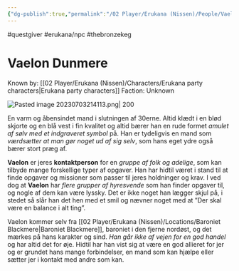 ```yaml
---
{"dg-publish":true,"permalink":"/02 Player/Erukana (Nissen)/People/Vaelon Dunmere/"}
---
```


#questgiver #erukana/npc #thebronzekeg

# Vaelon Dunmere

Known by: [[02 Player/Erukana (Nissen)/Characters/Erukana party characters\|Erukana party characters]]
Faction: Unknown

![Pasted image 20230703214113.png| 200](/img/user/10%20Attachments/Pasted%20image%2020230703214113.png)

En varm og åbensindet mand i slutningen af 30erne. Altid klædt i en blød skjorte og en blå vest i fin kvalitet og altid bærer han en rude formet *amulet af sølv med et indgraveret symbol* på. Han er tydeligvis en mand som *værdsætter at man gør noget ud af sig selv*, som hans eget ydre også bærer stort præg af. 

**Vaelon** er jeres **kontaktperson** for en *gruppe af folk og adelige*, som kan tilbyde mange forskellige typer af opgaver. Han har hidtil været i stand til at finde opgaver og missioner som passer til jeres holdninger og krav. I ved dog at **Vaelon** har *flere grupper af hyresvende* som han finder opgaver til, og nogle af dem kan være lyssky. 
Det er ikke noget han lægger skjul på, i stedet så slår han det hen med et smil og nævner noget med at ”Der skal være en balance i alt ting”. 

Vaelon kommer selv fra [[02 Player/Erukana (Nissen)/Locations/Baroniet Blackmere\|Baroniet Blackmere]], baroniet i den fjerne nordøst, og det mærkes på hans karakter og sind. *Han går ikke af vejen for en god handel* og har altid det for øje. Hidtil har han vist sig at være en god allieret for jer og er grundet hans mange forbindelser, en mand som kan hjælpe eller sætter jer i kontakt med andre som kan.